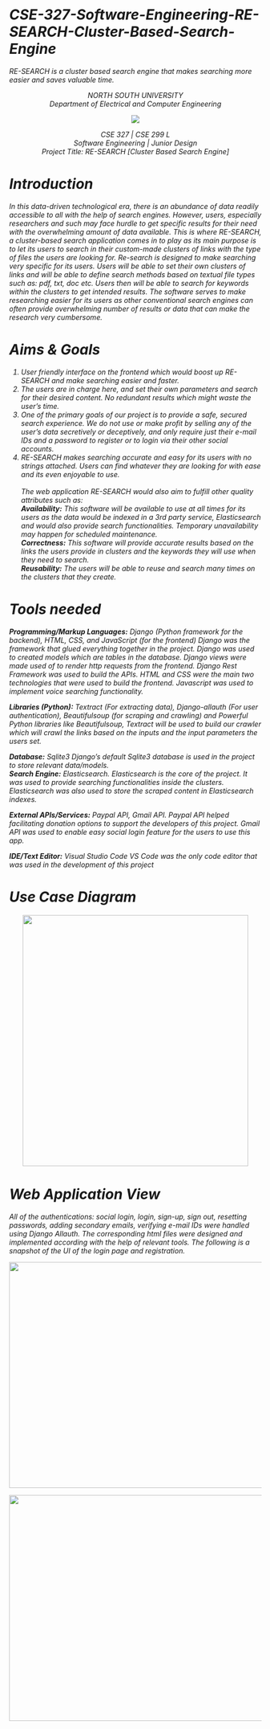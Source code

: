 # <i>CSE-327-Software-Engineering-RE-SEARCH-Cluster-Based-Search-Engine
RE-SEARCH is a cluster based search engine that makes searching more easier and saves valuable time.

<p align="center">
   NORTH SOUTH UNIVERSITY<br>
   Department of Electrical and Computer Engineering
<p>
<p align="center">
  <img src="https://user-images.githubusercontent.com/63312173/169691760-a83acee4-4afd-424a-a34a-986a9d5e06c6.png">
</p>
<p align="center">
   CSE 327 | CSE 299 L<br>
   Software Engineering | Junior Design <br>
   Project Title: RE-SEARCH [Cluster Based Search Engine]<br>
 <p>
 
 # Introduction
In this data-driven technological era, there is an abundance of data readily accessible to all with the help of search engines. However, users, especially researchers and such may face hurdle to get specific results for their need with the overwhelming amount of data available. This is where RE-SEARCH, a cluster-based search application comes in to play as its main purpose is to let its users to search in their custom-made clusters of links with the type of files the users are looking for. Re-search is designed to make searching very specific for its users. Users will be able to set their own clusters of links and will be able to define search methods based on textual file types such as: pdf, txt, doc etc. Users then will be able to search for keywords within the clusters to get intended results. The software serves to make researching easier for its users as other conventional search engines can often provide overwhelming number of results or data that can make the research very cumbersome.

# Aims & Goals
1. User friendly interface on the frontend which would boost up RE-SEARCH and make searching easier and faster.<br>
2. The users are in charge here, and set their own parameters and search for their desired content. No redundant results which might waste the user’s time.<br>
3. One of the primary goals of our project is to provide a safe, secured search experience. We do not use or make profit by selling any of the user’s data secretively or deceptively, and only require just their e-mail IDs and a password to register or to login via their other social accounts.<br>
4. RE-SEARCH makes searching accurate and easy for its users with no strings attached. Users can find whatever they are looking for with ease and its even enjoyable to use.<br>
<br><i>The web application RE-SEARCH would also aim to fulfill other quality attributes such as:</i><br>
   <b>Availability:</b> This software will be available to use at all times for its users as the data would be indexed in a 3rd party service, Elasticsearch and would also provide search functionalities. Temporary unavailability may happen for scheduled maintenance.<br>
   <b>Correctness:</b> This software will provide accurate results based on the links the users provide in clusters and the keywords they will use when they need to search.<br>
   <b>Reusability:</b> The users will be able to reuse and search many times on the clusters that they create.<br>
    
# Tools needed
<b>Programming/Markup Languages:</b> Django (Python framework for the backend), HTML, CSS, and JavaScript (for the frontend)
Django was the framework that glued everything together in the project. Django was used to created models which are tables in the database. Django views were made used of to render http requests from the frontend. Django Rest Framework was used to build the APIs. HTML and CSS were the main two technologies that were used to build the frontend. Javascript was used to implement voice searching functionality.<br>

<b>Libraries (Python):</b> Textract (For extracting data), Django-allauth (For user authentication),
Beautifulsoup (for scraping and crawling) and Powerful Python libraries like Beautifulsoup, Textract will be used to build our crawler which will crawl the links based on the inputs and the input parameters the users set.<br>

<b>Database:</b> Sqlite3 Django’s default Sqlite3 database is used in the project to store relevant data/models.<br>
<b>Search Engine:</b> Elasticsearch. Elasticsearch is the core of the project. It was used to provide searching functionalities inside the clusters. Elasticsearch was also used to store the scraped content in Elasticsearch indexes.
    
<b>External APIs/Services:</b> Paypal API, Gmail API. Paypal API helped facilitating donation options to support the developers of this project. Gmail API
was used to enable easy social login feature for the users to use this app.<br>

<b>IDE/Text Editor:</b> Visual Studio Code VS Code was the only code editor that was used in the development of this project    

# Use Case Diagram
<p align="center">
  <img height=500 width=450 src="https://user-images.githubusercontent.com/63312173/169749428-d1a91fe6-e081-41ab-ade2-afa415094a18.png">
</p>

# Web Application View
All of the authentications: social login, login, sign-up, sign out, resetting passwords, adding secondary emails, verifying e-mail IDs were handled using Django Allauth. The corresponding html files were designed and implemented according with the help of relevant tools. The following is a snapshot of the UI of the login
page and registration.
<p align="center">
  <img height=450 width=1000 src="https://user-images.githubusercontent.com/63312173/169750128-4630c101-559d-4c50-8402-9e5a8f4ca2af.PNG">
</p>
<p align="center">
  <img height=450 width=1000 src="https://user-images.githubusercontent.com/63312173/169750441-ef46fd17-87af-4f87-abfe-159f0aee5886.PNG">
</p>

<i>
